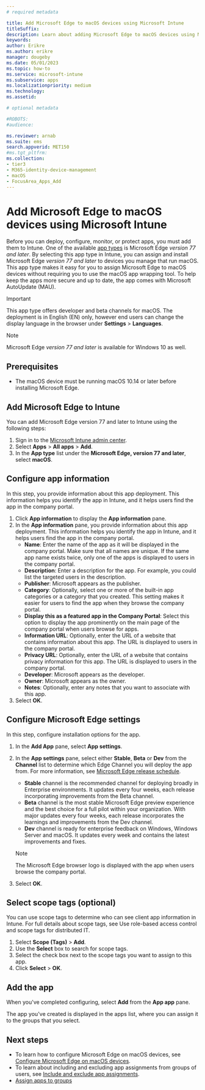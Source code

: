 ```yaml
---
# required metadata

title: Add Microsoft Edge to macOS devices using Microsoft Intune
titleSuffix:
description: Learn about adding Microsoft Edge to macOS devices using Microsoft Intune.
keywords:
author: Erikre
ms.author: erikre
manager: dougeby
ms.date: 05/01/2023
ms.topic: how-to
ms.service: microsoft-intune
ms.subservice: apps
ms.localizationpriority: medium
ms.technology:
ms.assetid: 

# optional metadata

#ROBOTS:
#audience:

ms.reviewer: arnab
ms.suite: ems
search.appverid: MET150
#ms.tgt_pltfrm:
ms.collection:
- tier3
- M365-identity-device-management
- macOS
- FocusArea_Apps_Add
---
```


# Add Microsoft Edge to macOS devices using Microsoft Intune

Before you can deploy, configure, monitor, or protect apps, you must add them to Intune. One of the available [app types](apps-add.md#app-types-in-microsoft-intune) is Microsoft Edge *version 77 and later*. By selecting this app type in Intune, you can assign and install Microsoft Edge *version 77 and later* to devices you manage that run macOS. This app type makes it easy for you to assign Microsoft Edge to macOS devices without requiring you to use the macOS app wrapping tool. To help keep the apps more secure and up to date, the app comes with Microsoft AutoUpdate (MAU).

> [!IMPORTANT]
> This app type offers developer and beta channels for macOS. The deployment is in English (EN) only, however end users can change the display language in the browser under **Settings** > **Languages**. 

> [!NOTE]
> Microsoft Edge *version 77 and later* is available for Windows 10 as well.

## Prerequisites

- The macOS device must be running macOS 10.14 or later before installing Microsoft Edge.

## Add Microsoft Edge to Intune

You can add Microsoft Edge version 77 and later to Intune using the following steps:

1. Sign in to the [Microsoft Intune admin center](https://go.microsoft.com/fwlink/?linkid=2109431).
2. Select **Apps** > **All apps** > **Add**.
3. In the **App type** list under the **Microsoft Edge, version 77 and later**, select **macOS**.

## Configure app information
In this step, you provide information about this app deployment. This information helps you identify the app in Intune, and it helps users find the app in the company portal.

1. Click **App information** to display the **App information** pane.
2. In the **App information** pane, you provide information about this app deployment. This information helps you identify the app in Intune, and it helps users find the app in the company portal.
    - **Name**: Enter the name of the app as it will be displayed in the company portal. Make sure that all names are unique. If the same app name exists twice, only one of the apps is displayed to users in the company portal.
    - **Description**: Enter a description for the app. For example, you could list the targeted users in the description.
    - **Publisher**: Microsoft appears as the publisher.
    - **Category**: Optionally, select one or more of the built-in app categories or a category that you created. This setting makes it easier for users to find the app when they browse the company portal.
    - **Display this as a featured app in the Company Portal**: Select this option to display the app prominently on the main page of the company portal when users browse for apps.
    - **Information URL**: Optionally, enter the URL of a website that contains information about this app. The URL is displayed to users in the company portal.
    - **Privacy URL**: Optionally, enter the URL of a website that contains privacy information for this app. The URL is displayed to users in the company portal.
    - **Developer**: Microsoft appears as the developer.
    - **Owner**: Microsoft appears as the owner.
    - **Notes**: Optionally, enter any notes that you want to associate with this app.
3. Select **OK**.

## Configure Microsoft Edge settings
In this step, configure installation options for the app.

1. In the **Add App** pane, select **App settings**.
2. In the **App settings** pane, select either **Stable**, **Beta** or **Dev** from the **Channel** list to determine which Edge Channel you will deploy the app from. For more information, see [Microsoft Edge release schedule](/DeployEdge/microsoft-edge-release-schedule).

    - **Stable** channel is the recommended channel for deploying broadly in Enterprise environments. It updates every four weeks, each release incorporating improvements from the Beta channel.
    - **Beta** channel is the most stable Microsoft Edge preview experience and the best choice for a full pilot within your organization. With major updates every four weeks, each release incorporates the learnings and improvements from the Dev channel.
    - **Dev** channel is ready for enterprise feedback on Windows, Windows Server and macOS. It updates every week and contains the latest improvements and fixes.

    > [!NOTE]
    > The Microsoft Edge browser logo is displayed with the app when users browse the company portal.

3.    Select **OK**.

## Select scope tags (optional)
You can use scope tags to determine who can see client app information in Intune. For full details about scope tags, see Use role-based access control and scope tags for distributed IT.
1.    Select **Scope (Tags)** > **Add**.
2.    Use the **Select** box to search for scope tags.
3.    Select the check box next to the scope tags you want to assign to this app.
4.    Click **Select** > **OK**.

## Add the app
When you've completed configuring, select **Add** from the **App app** pane. 

The app you've created is displayed in the apps list, where you can assign it to the groups that you select.

## Next steps
- To learn how to configure Microsoft Edge on macOS devices, see [Configure Microsoft Edge on macOS devices](/deployedge/configure-microsoft-edge-on-mac).
- To learn about including and excluding app assignments from groups of users, see [Include and exclude app assignments](apps-inc-exl-assignments.md).
- [Assign apps to groups](apps-deploy.md)